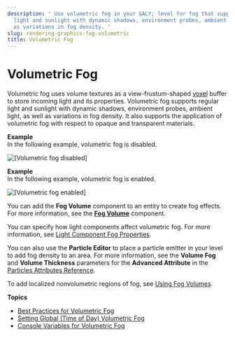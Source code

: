 ```yaml
---
description: ' Use volumetric fog in your &ALY; level for fog that supports regular
  light and sunlight with dynamic shadows, environment probes, ambient light, as well
  as variations in fog density. '
slug: rendering-graphics-fog-volumetric
title: Volumetric Fog
---
```

# Volumetric Fog<a name="rendering-graphics-fog-volumetric"></a>

Volumetric fog uses volume textures as a view\-frustum\-shaped [voxel](https://docs.aws.amazon.com/lumberyard/latest/userguide/ly-glos-chap.html#voxel) buffer to store incoming light and its properties\. Volumetric fog supports regular light and sunlight with dynamic shadows, environment probes, ambient light, as well as variations in fog density\. It also supports the application of volumetric fog with respect to opaque and transparent materials\.

**Example**  
In the following example, volumetric fog is disabled\.  

![\[Volumetric fog disabled\]](/images/userguide/rendering/rendering-graphics-volumetric-fog-disabled.png)

**Example**  
In the following example, volumetric fog is enabled\.  

![\[Volumetric fog enabled\]](/images/userguide/rendering/rendering-graphics-volumetric-fog-enabled.png)

You can add the **Fog Volume** component to an entity to create fog effects\. For more information, see the **[Fog Volume](/docs/userguide/components/fog-volume.md)** component\.

You can specify how light components affect volumetric fog\. For more information, see [Light Component Fog Properties](component-fog-volume.md#fog-component-light-property)\.

You can also use the **Particle Editor** to place a particle emitter in your level to add fog density to an area\. For more information, see the **Volume Fog** and **Volume Thickness** parameters for the **Advanced Attribute** in the [Particles Attributes Reference](/docs/userguide/particles/editor/reference.md)\. 

To add localized nonvolumetric regions of fog, see [Using Fog Volumes](/docs/userguide/weather/fog-volumes.md)\.

**Topics**
+ [Best Practices for Volumetric Fog](/docs/userguide/rendering/fog-volumetric-bp.md)
+ [Setting Global \(Time of Day\) Volumetric Fog](/docs/userguide/rendering/fog-volumetric-global.md)
+ [Console Variables for Volumetric Fog](/docs/userguide/rendering/fog-volumetric-console-variables.md)